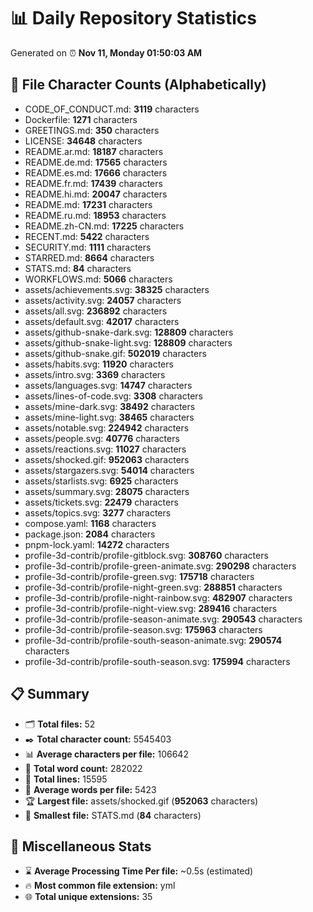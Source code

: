 # 📊 Daily Repository Statistics
Generated on ⏰ **Nov 11, Monday 01:50:03 AM**

## 📂 File Character Counts (Alphabetically)
- CODE_OF_CONDUCT.md: **3119** characters
- Dockerfile: **1271** characters
- GREETINGS.md: **350** characters
- LICENSE: **34648** characters
- README.ar.md: **18187** characters
- README.de.md: **17565** characters
- README.es.md: **17666** characters
- README.fr.md: **17439** characters
- README.hi.md: **20047** characters
- README.md: **17231** characters
- README.ru.md: **18953** characters
- README.zh-CN.md: **17225** characters
- RECENT.md: **5422** characters
- SECURITY.md: **1111** characters
- STARRED.md: **8664** characters
- STATS.md: **84** characters
- WORKFLOWS.md: **5066** characters
- assets/achievements.svg: **38325** characters
- assets/activity.svg: **24057** characters
- assets/all.svg: **236892** characters
- assets/default.svg: **42017** characters
- assets/github-snake-dark.svg: **128809** characters
- assets/github-snake-light.svg: **128809** characters
- assets/github-snake.gif: **502019** characters
- assets/habits.svg: **11920** characters
- assets/intro.svg: **3369** characters
- assets/languages.svg: **14747** characters
- assets/lines-of-code.svg: **3308** characters
- assets/mine-dark.svg: **38492** characters
- assets/mine-light.svg: **38465** characters
- assets/notable.svg: **224942** characters
- assets/people.svg: **40776** characters
- assets/reactions.svg: **11027** characters
- assets/shocked.gif: **952063** characters
- assets/stargazers.svg: **54014** characters
- assets/starlists.svg: **6925** characters
- assets/summary.svg: **28075** characters
- assets/tickets.svg: **22479** characters
- assets/topics.svg: **3277** characters
- compose.yaml: **1168** characters
- package.json: **2084** characters
- pnpm-lock.yaml: **14272** characters
- profile-3d-contrib/profile-gitblock.svg: **308760** characters
- profile-3d-contrib/profile-green-animate.svg: **290298** characters
- profile-3d-contrib/profile-green.svg: **175718** characters
- profile-3d-contrib/profile-night-green.svg: **288851** characters
- profile-3d-contrib/profile-night-rainbow.svg: **482907** characters
- profile-3d-contrib/profile-night-view.svg: **289416** characters
- profile-3d-contrib/profile-season-animate.svg: **290543** characters
- profile-3d-contrib/profile-season.svg: **175963** characters
- profile-3d-contrib/profile-south-season-animate.svg: **290574** characters
- profile-3d-contrib/profile-south-season.svg: **175994** characters

## 📋 Summary
- 🗂️ **Total files:** 52
- ✒️ **Total character count:** 5545403
- 📊 **Average characters per file:** 106642
- 📝 **Total word count:** 282022
- 🧾 **Total lines:** 15595
- 📐 **Average words per file:** 5423
- 🏆 **Largest file:** assets/shocked.gif (**952063** characters)
- 🥉 **Smallest file:** STATS.md (**84** characters)

## 🌟 Miscellaneous Stats
- ⌛ **Average Processing Time Per file:** ~0.5s (estimated)
- 🔥 **Most common file extension:** yml
- 🌐 **Total unique extensions:** 35

